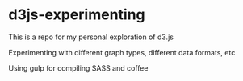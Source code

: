 d3js-experimenting
==================

This is a repo for my personal exploration of d3.js

Experimenting with different graph types, different data formats, etc

Using gulp for compiling SASS and coffee
